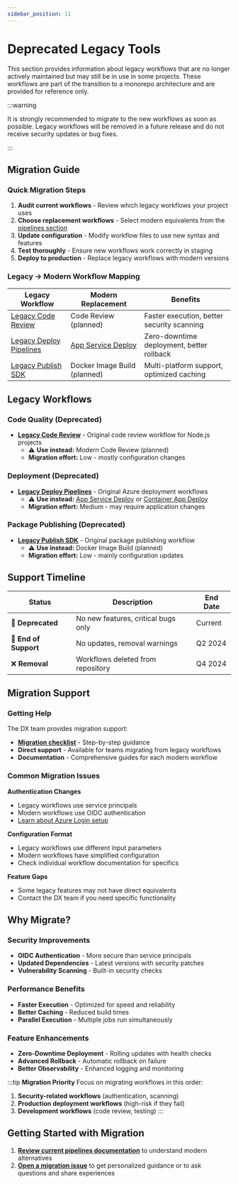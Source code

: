 ```yaml
---
sidebar_position: 11
---
```


# Deprecated Legacy Tools

This section provides information about legacy workflows that are no longer
actively maintained but may still be in use in some projects. These workflows
are part of the transition to a monorepo architecture and are provided for
reference only.

:::warning

It is strongly recommended to migrate to the new workflows as soon as possible.
Legacy workflows will be removed in a future release and do not receive security
updates or bug fixes.

:::

## Migration Guide

### Quick Migration Steps

1. **Audit current workflows** - Review which legacy workflows your project uses
2. **Choose replacement workflows** - Select modern equivalents from the
   [pipelines section](../index.md)
3. **Update configuration** - Modify workflow files to use new syntax and
   features
4. **Test thoroughly** - Ensure new workflows work correctly in staging
5. **Deploy to production** - Replace legacy workflows with modern versions

### Legacy → Modern Workflow Mapping

| Legacy Workflow                                               | Modern Replacement                                     | Benefits                                   |
| ------------------------------------------------------------- | ------------------------------------------------------ | ------------------------------------------ |
| [Legacy Code Review](./legacy-code-review.md)                 | Code Review (planned)                                  | Faster execution, better security scanning |
| [Legacy Deploy Pipelines](./legacy-deploy-pipelines-azure.md) | [App Service Deploy](../azure/release-azure-appsvc.md) | Zero-downtime deployment, better rollback  |
| [Legacy Publish SDK](./legacy-publish-sdk.md)                 | Docker Image Build (planned)                           | Multi-platform support, optimized caching  |

## Legacy Workflows

### Code Quality (Deprecated)

- **[Legacy Code Review](./legacy-code-review.md)** - Original code review
  workflow for Node.js projects
  - ⚠️ **Use instead:** Modern Code Review (planned)
  - **Migration effort:** Low - mostly configuration changes

### Deployment (Deprecated)

- **[Legacy Deploy Pipelines](./legacy-deploy-pipelines-azure.md)** - Original
  Azure deployment workflows
  - ⚠️ **Use instead:** [App Service Deploy](../azure/release-azure-appsvc.md)
    or [Container App Deploy](../azure/release-container-app.md)
  - **Migration effort:** Medium - may require application changes

### Package Publishing (Deprecated)

- **[Legacy Publish SDK](./legacy-publish-sdk.md)** - Original package
  publishing workflow
  - ⚠️ **Use instead:** Docker Image Build (planned)
  - **Migration effort:** Low - mainly configuration updates

## Support Timeline

| Status                | Description                         | End Date |
| --------------------- | ----------------------------------- | -------- |
| 🔴 **Deprecated**     | No new features, critical bugs only | Current  |
| 🚫 **End of Support** | No updates, removal warnings        | Q2 2024  |
| ❌ **Removal**        | Workflows deleted from repository   | Q4 2024  |

## Migration Support

### Getting Help

The DX team provides migration support:

- **[Migration checklist](https://github.com/pagopa/dx/issues/new?template=migration.md)** -
  Step-by-step guidance
- **Direct support** - Available for teams migrating from legacy workflows
- **Documentation** - Comprehensive guides for each modern workflow

### Common Migration Issues

**Authentication Changes**

- Legacy workflows use service principals
- Modern workflows use OIDC authentication
- [Learn about Azure Login setup](../azure/azure-login.md)

**Configuration Format**

- Legacy workflows use different input parameters
- Modern workflows have simplified configuration
- Check individual workflow documentation for specifics

**Feature Gaps**

- Some legacy features may not have direct equivalents
- Contact the DX team if you need specific functionality

## Why Migrate?

### Security Improvements

- **OIDC Authentication** - More secure than service principals
- **Updated Dependencies** - Latest versions with security patches
- **Vulnerability Scanning** - Built-in security checks

### Performance Benefits

- **Faster Execution** - Optimized for speed and reliability
- **Better Caching** - Reduced build times
- **Parallel Execution** - Multiple jobs run simultaneously

### Feature Enhancements

- **Zero-Downtime Deployment** - Rolling updates with health checks
- **Advanced Rollback** - Automatic rollback on failure
- **Better Observability** - Enhanced logging and monitoring

:::tip **Migration Priority** Focus on migrating workflows in this order:

1. **Security-related workflows** (authentication, scanning)
2. **Production deployment workflows** (high-risk if they fail)
3. **Development workflows** (code review, testing) :::

## Getting Started with Migration

1. **[Review current pipelines documentation](../index.md)** to understand
   modern alternatives
2. **[Open a migration issue](https://github.com/pagopa/dx/issues/new)** to get
   personalized guidance or to ask questions and share experiences
